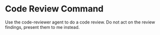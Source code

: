 # Code Review Command

Use the code-reviewer agent to do a code review. Do not act on the review
findings, present them to me instead.
